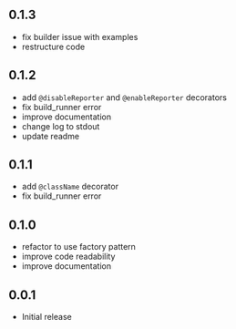 ## 0.1.3

- fix builder issue with examples
- restructure code

## 0.1.2

- add `@disableReporter` and `@enableReporter` decorators
- fix build_runner error
- improve documentation
- change log to stdout
- update readme

## 0.1.1

- add `@className` decorator
- fix build_runner error

## 0.1.0

- refactor to use factory pattern
- improve code readability
- improve documentation

## 0.0.1

- Initial release
